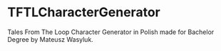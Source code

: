 # TFTLCharacterGenerator

Tales From The Loop Character Generator in Polish made for Bachelor Degree by Mateusz Wasyluk.
